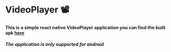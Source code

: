 # VideoPlayer 📽

#### This is a simple react native VideoPlayer application you can find the built apk [here](https://drive.google.com/file/d/17fBePyhCeIICXdBaNv6y0qGqa3yrcl-o/view?usp=sharing)
##### The application is only supported for android  



